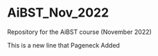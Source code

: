 # AiBST_Nov_2022
Repository for the AiBST course (November 2022)

This is a new line that Pageneck Added

